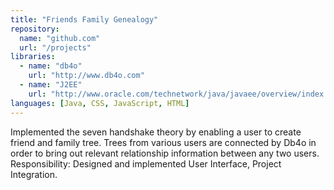 ```yaml
---
title: "Friends Family Genealogy"
repository:
  name: "github.com"
  url: "/projects"
libraries:
  - name: "db4o"
    url: "http://www.db4o.com"
  - name: "J2EE"
    url: "http://www.oracle.com/technetwork/java/javaee/overview/index.html"
languages: [Java, CSS, JavaScript, HTML]
---
```

Implemented the seven handshake theory by enabling a user to create friend and family tree. Trees from various users are connected by Db4o in order to bring out relevant relationship information between any two users. Responsibility: Designed and implemented User Interface, Project Integration.
